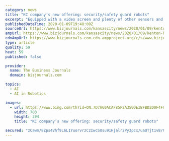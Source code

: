 ```yaml
---
category: news
title: "KC company’s new offering: security/safety guard robots"
excerpt: "Equipped with a video screen and plenty of other sensors and functions, the robots can address security and safety issues, from break-ins to temperature changes to leaks."
publishedDateTime: 2020-01-09T19:48:00Z
sourceUrl: https://www.bizjournals.com/kansascity/news/2020/01/09/kenton-brothers-cobalt-robotics-security-robot.html
ampUrl: https://www.bizjournals.com/kansascity/news/2020/01/09/kenton-brothers-cobalt-robotics-security-robot.amp.html
cdnAmpUrl: https://www-bizjournals-com.cdn.ampproject.org/c/s/www.bizjournals.com/kansascity/news/2020/01/09/kenton-brothers-cobalt-robotics-security-robot.amp.html
type: article
quality: 59
heat: 59
published: false

provider:
  name: The Business Journals
  domain: bizjournals.com

topics:
  - AI
  - AI in Robotics

images:
  - url: https://www.bing.com/th?id=ON.7D7A60ACAF85F2A350DE3BFBD2D0F4F9
    width: 700
    height: 394
    title: "KC company’s new offering: security/safety guard robots"

secured: "zCawm/8Zps4Vhf9L6L1YuorvrzCzIwcSUsu91Hjalr2Py3pcx/uaUTjt1v8/CIMafXAMzykxVRHhMYO0fKXtA3VEaPF/Qgu2xkzVbe5S05Lf9YaaU22Q9LeLq4g3XLNwdSR2NBFgOYl5fpmn49KqSyAnBr7DiZOP6bgbg++KdLuM8rKHlepFP3XXmPi5uwTeYObip28yXibDHebd6z81X+j4De8683f/rFaU3RNSNtDhT+Jlu+OPOHG49BJw3acrddcjGpt9pplikTY1AIdcBg==;SyJ89+ZK1VBSy/5K4DWvhg=="
---
```


